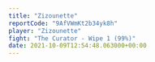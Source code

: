 ```yaml
---
title: "Zizounette"
reportCode: "9AfVWmKt2b34yk8h"
player: "Zizounette"
fight: "The Curator - Wipe 1 (99%)"
date: 2021-10-09T12:54:48.063000+00:00
---
```

